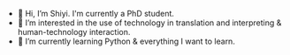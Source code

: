 - 👋 Hi, I’m Shiyi. I'm currently a PhD student.
- 👀 I’m interested in the use of technology in translation and interpreting & human-technology interaction.
- 🌱 I’m currently learning Python & everything I want to learn.

<!---
ShiyiTan0104/ShiyiTan0104 is a ✨ special ✨ repository because its `README.md` (this file) appears on your GitHub profile.
You can click the Preview link to take a look at your changes.
--->
